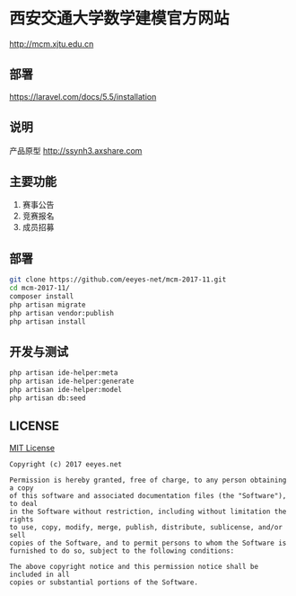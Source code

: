 # 西安交通大学数学建模官方网站

<http://mcm.xjtu.edu.cn>

## 部署

<https://laravel.com/docs/5.5/installation>

## 说明

产品原型 <http://ssynh3.axshare.com>

## 主要功能

1. 赛事公告
2. 竞赛报名
3. 成员招募

## 部署

```bash
git clone https://github.com/eeyes-net/mcm-2017-11.git
cd mcm-2017-11/
composer install
php artisan migrate
php artisan vendor:publish
php artisan install
```

## 开发与测试

```bash
php artisan ide-helper:meta
php artisan ide-helper:generate
php artisan ide-helper:model
php artisan db:seed
```

## LICENSE

[MIT License](https://opensource.org/licenses/MIT)

    Copyright (c) 2017 eeyes.net
    
    Permission is hereby granted, free of charge, to any person obtaining a copy
    of this software and associated documentation files (the "Software"), to deal
    in the Software without restriction, including without limitation the rights
    to use, copy, modify, merge, publish, distribute, sublicense, and/or sell
    copies of the Software, and to permit persons to whom the Software is
    furnished to do so, subject to the following conditions:
    
    The above copyright notice and this permission notice shall be included in all
    copies or substantial portions of the Software.

